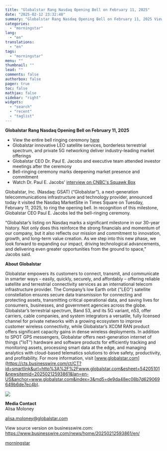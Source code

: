 ```yaml
---
title: "Globalstar Rang Nasdaq Opening Bell on February 11, 2025"
date: "2025-02-12 23:32:40"
summary: "Globalstar Rang Nasdaq Opening Bell on February 11, 2025 View the entire bell ringing ceremony here Globalstar innovative LEO satellite services, borderless terrestrial spectrum, and private 5G networking deliver industry-leading market offerings Globalstar CEO Dr. Paul E. Jacobs and executive team attended investor meetings after the ceremony Bell-ringing ceremony marks..."
categories:
  - "morningstar"
lang:
  - "en"
translations:
  - "en"
tags:
  - "morningstar"
menu: ""
thumbnail: ""
lead: ""
comments: false
authorbox: false
pager: true
toc: false
mathjax: false
sidebar: "right"
widgets:
  - "search"
  - "recent"
  - "taglist"
---
```


**Globalstar Rang Nasdaq Opening Bell on February 11, 2025**

* View the entire bell ringing ceremony [here](https://cts.businesswire.com/ct/CT?id=smartlink&url=https%3A%2F%2Fwww.nasdaq.com%2Fevents%2Fglobalstar-rings-opening-bell&esheet=54205101&newsitemid=20250212593861&lan=en-US&anchor=here&index=1&md5=9da81b77e5fcdefe6b92eb205274150e)
* Globalstar innovative LEO satellite services, borderless terrestrial spectrum, and private 5G networking deliver industry-leading market offerings
* Globalstar CEO Dr. Paul E. Jacobs and executive team attended investor meetings after the ceremony
* Bell-ringing ceremony marks deepening market presence and commitment
* Watch Dr. Paul E. Jacobs' [interview on CNBC's Squawk Box](https://cts.businesswire.com/ct/CT?id=smartlink&url=https%3A%2F%2Fwww.cnbc.com%2Fvideo%2F2025%2F02%2F11%2Fglobalstar-ceo-paul-jacobs-on-satellite-connectivity-impact-of-ai-and-state-of-nba.html&esheet=54205101&newsitemid=20250212593861&lan=en-US&anchor=interview+on+CNBC%27s+Squawk+Box&index=2&md5=28c05c45f04553199c5378e3c2acb26b)

Globalstar, Inc. (Nasdaq: GSAT) (“Globalstar”), a next-generation telecommunications infrastructure and technology provider, announced today it visited the Nasdaq MarketSite in Times Square on Tuesday, February 11, 2025, to ring the opening bell. In recognition of this milestone, Globalstar CEO Paul E. Jacobs led the bell-ringing ceremony.

“Globalstar’s listing on Nasdaq marks a significant milestone in our 30-year history. Not only does this reinforce the strong financials and momentum of our company, but it also reflects our mission and commitment to innovation, growth, and long-term value creation. As we step into this new phase, we look forward to expanding our impact, driving technological advancements, and delivering even greater opportunities from the ground to space,” Jacobs said.

**About Globalstar**

Globalstar empowers its customers to connect, transmit, and communicate in smarter ways – easily, quickly, securely, and affordably – offering reliable satellite and terrestrial connectivity services as an international telecom infrastructure provider. The Company’s low Earth orbit ("LEO") satellite constellation ensures secure data transmission for connecting and protecting assets, transmitting critical operational data, and saving lives for consumers, businesses, and government agencies across the globe. Globalstar’s terrestrial spectrum, Band 53, and its 5G variant, n53, offer carriers, cable companies, and system integrators a versatile, fully licensed channel for private networks with a growing ecosystem to improve customer wireless connectivity, while Globalstar’s XCOM RAN product offers significant capacity gains in dense wireless deployments. In addition to SPOT GPS messengers, Globalstar offers next-generation internet of things ("IoT") hardware and software products for efficiently tracking and monitoring assets, processing smart data at the edge, and managing analytics with cloud-based telematics solutions to drive safety, productivity, and profitability. For more information, visit [www.globalstar.com](https://cts.businesswire.com/ct/CT?id=smartlink&url=http%3A%2F%2Fwww.globalstar.com&esheet=54205101&newsitemid=20250212593861&lan=en-US&anchor=www.globalstar.com&index=3&md5=de9da48ec08b7d629069649b6de7ec4b).

 ![](https://cts.businesswire.com/ct/CT?id=bwnews&sty=20250212593861r1&sid=mstr3&distro=nx&lang=en)

**Media Contact**  
Alisa Moloney
  
[alisa.moloney@globalstar.com](mailto:alisa.moloney@globalstar.com)

View source version on businesswire.com: <https://www.businesswire.com/news/home/20250212593861/en/>

[morningstar](https://www.morningstar.com/news/business-wire/20250212593861/globalstar-rang-nasdaq-opening-bell-on-february-11-2025)
